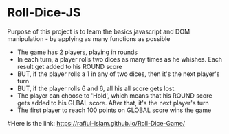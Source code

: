 # Roll-Dice-JS

Purpose of this project is to learn the basics javascript and DOM manipulation - by applying as many functions as possible

- The game has 2 players, playing in rounds
- In each turn, a player rolls two dices as many times as he whishes. Each result get added to his ROUND score
- BUT, if the player rolls a 1 in any of two dices, then it's the next player's turn
- BUT, if the player rolls  6 and 6, all his all score gets lost.
- The player can choose to 'Hold', which means that his ROUND score gets added to his GLBAL score. After that, it's the next player's turn
- The first player to reach 100 points on GLOBAL score wins the game


#Here is the link:
https://rafiul-islam.github.io/Roll-Dice-Game/
